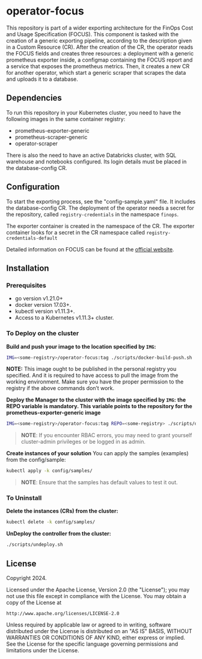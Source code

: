 # operator-focus
This repository is part of a wider exporting architecture for the FinOps Cost and Usage Specification (FOCUS). This component is tasked with the creation of a generic exporting pipeline, according to the description given in a Custom Resource (CR). After the creation of the CR, the operator reads the FOCUS fields and creates three resources: a deployment with a generic prometheus exporter inside, a configmap containing the FOCUS report and a service that exposes the prometheus metrics. Then, it creates a new CR for another operator, which start a generic scraper that scrapes the data and uploads it to a database.

## Dependencies
To run this repository in your Kubernetes cluster, you need to have the following images in the same container registry:
 - prometheus-exporter-generic
 - prometheus-scraper-generic
 - operator-scraper

There is also the need to have an active Databricks cluster, with SQL warehouse and notebooks configured. Its login details must be placed in the database-config CR.

## Configuration
To start the exporting process, see the "config-sample.yaml" file. It includes the database-config CR.
The deployment of the operator needs a secret for the repository, called `registry-credentials` in the namespace `finops`.

The exporter container is created in the namespace of the CR. The exporter container looks for a secret in the CR namespace called `registry-credentials-default`

Detailed information on FOCUS can be found at the [official website](focus.finops.org/#specification).

## Installation
### Prerequisites
- go version v1.21.0+
- docker version 17.03+.
- kubectl version v1.11.3+.
- Access to a Kubernetes v1.11.3+ cluster.

### To Deploy on the cluster
**Build and push your image to the location specified by `IMG`:**

```sh
IMG=<some-registry>/operator-focus:tag ./scripts/docker-build-push.sh
```

**NOTE:** This image ought to be published in the personal registry you specified. 
And it is required to have access to pull the image from the working environment. 
Make sure you have the proper permission to the registry if the above commands don’t work.

**Deploy the Manager to the cluster with the image specified by `IMG`:**
**the REPO variable is mandatory. This variable points to the repository for the prometheus-exporter-generic image**

```sh
IMG=<some-registry>/operator-focus:tag REPO=<some-registry> ./scripts/deploy.sh
```

> **NOTE**: If you encounter RBAC errors, you may need to grant yourself cluster-admin 
privileges or be logged in as admin.

**Create instances of your solution**
You can apply the samples (examples) from the config/sample:

```sh
kubectl apply -k config/samples/
```

>**NOTE**: Ensure that the samples has default values to test it out.

### To Uninstall
**Delete the instances (CRs) from the cluster:**

```sh
kubectl delete -k config/samples/
```

**UnDeploy the controller from the cluster:**

```sh
./scripts/undeploy.sh
```

## License

Copyright 2024.

Licensed under the Apache License, Version 2.0 (the "License");
you may not use this file except in compliance with the License.
You may obtain a copy of the License at

    http://www.apache.org/licenses/LICENSE-2.0

Unless required by applicable law or agreed to in writing, software
distributed under the License is distributed on an "AS IS" BASIS,
WITHOUT WARRANTIES OR CONDITIONS OF ANY KIND, either express or implied.
See the License for the specific language governing permissions and
limitations under the License.
